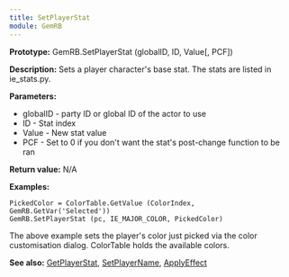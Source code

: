 ```yaml
---
title: SetPlayerStat
module: GemRB
---
```


**Prototype:** GemRB.SetPlayerStat (globalID, ID, Value[, PCF])

**Description:** Sets a player character's base stat. The stats are listed 
in ie_stats.py.

**Parameters:**
  * globalID - party ID or global ID of the actor to use
  * ID - Stat index
  * Value - New stat value
  * PCF - Set to 0 if you don't want the stat's post-change function to be ran

**Return value:** N/A

**Examples:** 

    PickedColor = ColorTable.GetValue (ColorIndex, GemRB.GetVar('Selected'))
    GemRB.SetPlayerStat (pc, IE_MAJOR_COLOR, PickedColor)

The above example sets the player's color just picked via the color customisation dialog. ColorTable holds the available colors.

**See also:** [GetPlayerStat](GetPlayerStat.md), [SetPlayerName](SetPlayerName.md), [ApplyEffect](ApplyEffect.md)
